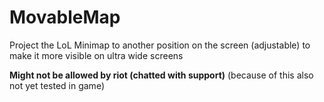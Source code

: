 # MovableMap
Project the LoL Minimap to another position on the screen (adjustable) to make it more visible on ultra wide screens

**Might not be allowed by riot (chatted with support)**
(because of this also not yet tested in game)
